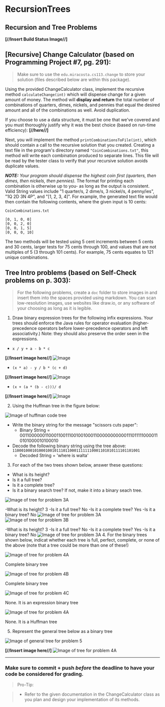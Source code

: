 # RecursionTrees
## Recursion and Tree Problems

**[//Insert Build Status Image//]**

## [Recursive] Change Calculator (based on Programming Project #7, pg. 291):

>Make sure to use the `edu.miracosta.cs113.change` to store your solution (files described below are within this package).

Using the provided ChangeCalculator class, implement the recursive method `calculateChange(int)` which will dispense change for a given amount of money. The method will **display and return** the total number of combinations of quarters, dimes, nickels, and pennies that equal the desired amount and all of the combinations as well. Avoid duplication.

If you choose to use a data structure, it must be one that we've covered and you must thoroughly justify why it was the best choice (based on run-time efficiency): **[//here//]**

Next, you will implement the method `printCombinationsToFile(int)`, which should contain a call to the recursive solution that you created. Creating a text file in the program's directory named `"CoinCombinations.txt"`, this method will write each combination produced to separate lines. This file will be read by the tester class to verify that your recursive solution avoids duplicate values.

**_NOTE:_** _Your program should dispense the highest coin first (quarters, then dimes, then nickels, then pennies)._ The format for printing each combination is otherwise up to you- as long as the output is consistent. Valid String values include "1 quarter/s, 2 dime/s, 3 nickel/s, 4 penny/ies", "1Q 2D 3N 4P", and "[1, 2, 3, 4]". For example, the generated text file would then contain the following contents, where the given input is 10 cents:

`CoinCombinations.txt`

```
[0, 1, 0, 0]
[0, 0, 2, 0]
[0, 0, 1, 5]
[0, 0, 0, 10]
```

The two methods will be tested using 5 cent increments between 5 cents and 30 cents, larger tests for 75 cents through 100, and values that are not multiples of 5 (3 through 101 cents). For example, 75 cents equates to 121 unique combinations.

## Tree Intro problems (based on Self-Check problems on p. 303):

>For the following problems, create a `doc` folder to store images in and insert them into the spaces provided using markdown.  You can scan low-resolution images, use websites like draw.io, or any software of your choosing as long as it is legible.

1. Draw binary expression trees for the following infix expressions.  Your trees should enforce the Java rules for operator evaluation (higher-precedence operators before lower-precedence operators and left associativity.) Note: they should also preserve the order seen in the expressions.
  - `x / y + a - b * c`

  **[//Insert image here//]**
  ![Image](doc/problemImages/hm6_problem_1.jpg)
  - `(x * a) - y / b * (c + d)`
  
  **[//Insert image here//]**
  ![Image](doc/problemImages/hm6_problem_1b.jpg)
  
  - `(x + (a * (b - c)))/ d`
  
  **[//Insert image here//]**
    ![Image](doc/problemImages/hm6_problem_1c.jpg)
  
2. Using the Huffman tree in the figure below:

![Image of huffman code tree](doc/problemImages/huffman.png)

  - Write the binary string for the message "scissors cuts paper":
    - Binary String = 001100000011000110011100100100011000000000001110111110000110101000010100010
  - Decode the following binary string using the tree above:
  `1100010001010001001011101100011111110001101010111101101001`
    - Decoded String = 'where is walta'

3. For each of the two trees shown below, answer these questions:
- What is its height?
- Is it a full tree?
- Is it a complete tree?
- Is it a binary search tree? If not, make it into a binary seach tree.

![Image of tree for problem 3A](doc/problemImages/problem3A.png)

-What is its height? 3
-Is it a full tree? No
-Is it a complete tree? Yes
-Is it a binary tree? No
![Image of tree for problem 3A](doc/problemImages/hm6_problem_3a.jpg)
![Image of tree for problem 3B](doc/problemImages/problem3B.png)

-What is its height? 3
-Is it a full tree? No
-Is it a complete tree?  Yes
-Is it a binary tree? No
![Image of tree for problem 3A](doc/problemImages/hm6_problem_3b.jpg)
4. For the binary trees shown below, indicat whether each tree is full, perfect, complete, or none of the above (note that a tree could be more than one of these!)

![Image of tree for problem 4A](doc/problemImages/problem4A.png)

Complete binary tree

![Image of tree for problem 4B](doc/problemImages/problem4B.png)

Complete binary tree

![Image of tree for problem 4C](doc/problemImages/problem4C.png)

None. It is an expression binary tree

![Image of tree for problem 4A](doc/problemImages/huffman.png)

None. It is a Huffman tree

5. Represent the general tree below as a binary tree

![Image of general tree for problem 5](doc/problemImages/problem5-general.png)

**[//Insert image here//]**
![Image of tree for problem 4A](doc/problemImages/hn6_problem_5.jpg)


----------

### Make sure to commit + push *before* the deadline to have your code be considered for grading.

>Pro-Tip:

>- Refer to the given documentation in the ChangeCalculator class as you plan and design your implementation of its methods.

